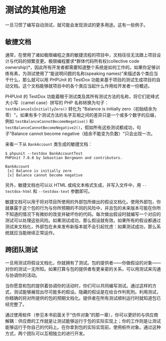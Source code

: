 测试的其他用途
==============

一旦习惯了编写自动测试，就可能会发现测试的更多用途。这有一些例子。

敏捷文档
--------

通常，在使用了诸如极限编程之类的敏捷流程的项目中，文档往往无法跟上项目设计与代码的频繁变更。极限编程要求\*群体代码所有权(collective
code
ownership)\*，因此所有开发者都需要知道整个系统是如何工作的。如果你足够训练有素，为测试使用了“能说明问题的名称(speaking
names)”来描述各个类应当干什么，那么就可以用 PHPUnit 的 TestDox
功能来基于项目的测试生成项目的自动文档。这个文档能够就项目中的各个类应当起什么作用给开发者一份概述。

PHPUnit 的 TestDox
功能着眼于测试类及其所有测试方法的名称，将它们驼峰式大小写（camel
case）拼写的 PHP 名称转换为句子：`testBalanceIsInitiallyZero()` 转化为
"Balance is initially
zero（初始结余为零）"。如果有多个测试方法的名字互相之间的差异只是一个或多个数字的后缀，例如
`testBalanceCannotBecomeNegative()` 和
`testBalanceCannotBecomeNegative2()`，假如所有这些测试都成功，句子"Balance
cannot become negative（结余不能变为负数）"只会出现一次。

来看一下从 `BankAccount` 类生成的敏捷文档：

    $ phpunit --testdox BankAccountTest
    PHPUnit 7.0.0 by Sebastian Bergmann and contributors.

    BankAccount
     [x] Balance is initially zero
     [x] Balance cannot become negative

另外，敏捷文档也可以以 HTML 或纯文本格式生成，并写入文件中，用
`--testdox-html` 和 `--testdox-text` 参数即可。

敏捷文档可以用于将对项目所使用的外部包所做出的假设文档化。使用外部包，你就暴露于这个包的行为与你所预期的不同的风险中，并且包的未来版本可能在你所不知道的情况下有微妙的改变并破坏你的代码。每次做出假设时就编写一个对应的测试可以处理这些风险。如果测试成功，那么假设就有效。如果所有的假设都通过测试来文档化，外部包在未来发布新版本就不会引起忧虑：如果测试成功，那么系统就应当能继续正常运作。

跨团队测试
----------

一旦用测试将假设文档化，你就拥有了测试。包的提供者——你做假设的对象——对你的测试一无所知。如果打算与包的提供者有更亲密的关系，可以用测试来沟通与协调你的活动。

当你愿意和包的提供着协调你的活动时，你们可以共同编写测试。通过这样的方式，测试能够展现出尽可能多的假设。隐藏的假设是在给合作判死刑。利用测试，你精确的将对所提供的包的预期文档化。提供者在所有测试顺利运行时就知道包已经完整了。

通过使用桩件（参见本书前面关于“仿件对象”的那一章），你可以更好的与供应商解耦：供应商的工作就是让测试能够运行于包的实际实现上；你的工作则是让测试能够运行于你自己的代码上。在你拿到包的实际实现前，使用桩件对象。通过这种方式，两个团队可以互相独立的进行开发。
